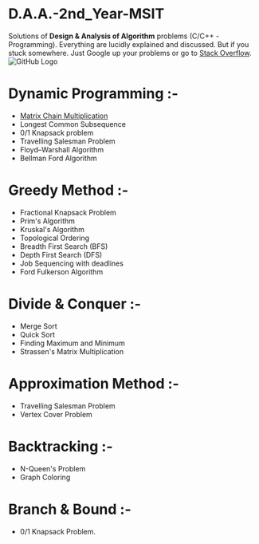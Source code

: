 # D.A.A.-2nd_Year-MSIT

Solutions of **Design & Analysis of Algorithm** problems (C/C++ - Programming). Everything are lucidly explained and discussed. But if you stuck somewhere. Just Google up your problems or go to [Stack Overflow](https://stackoverflow.com/).
![GitHub Logo](https://images.unsplash.com/photo-1515890435782-59a5bb6ec191?ixlib=rb-1.2.1&w=1000&q=80)
# Dynamic Programming :-

   * [Matrix Chain Multiplication](https://github.com/SBMaity/D.A.A.-2nd_Year-MSIT/blob/master/Matrix_Chain_Multiplication.c)
   * Longest Common Subsequence
   * 0/1 Knapsack problem
   * Travelling Salesman Problem
   * Floyd–Warshall Algorithm
   * Bellman Ford Algorithm

# Greedy Method :-
   * Fractional Knapsack Problem
   * Prim's Algorithm
   * Kruskal's Algorithm
   * Topological Ordering
   * Breadth First Search (BFS)
   * Depth First Search (DFS)
   * Job Sequencing with deadlines
   * Ford Fulkerson Algorithm
# Divide & Conquer :-
   * Merge Sort
   * Quick Sort
   * Finding Maximum and Minimum
   * Strassen's Matrix Multiplication
# Approximation Method :-
   * Travelling Salesman Problem
   * Vertex Cover Problem
# Backtracking :-
   * N-Queen's Problem
   * Graph Coloring
# Branch & Bound :-
   * 0/1 Knapsack Problem.
